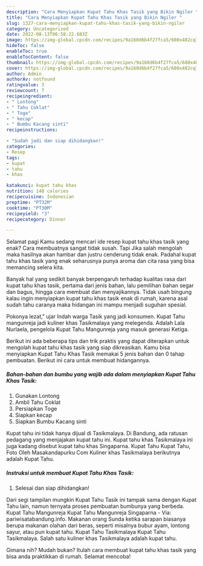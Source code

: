 ```yaml
---
description: "Cara Menyiapkan Kupat Tahu Khas Tasik yang Bikin Ngiler "
title: "Cara Menyiapkan Kupat Tahu Khas Tasik yang Bikin Ngiler "
slug: 1327-cara-menyiapkan-kupat-tahu-khas-tasik-yang-bikin-ngiler
category: Uncategorized
date: 2022-08-13T06:58:22.683Z
image: https://img-global.cpcdn.com/recipes/9a160d6b4f27fca5/680x482cq70/kupat-tahu-khas-tasik-foto-resep-utama.jpg
hideToc: false
enableToc: true
enableTocContent: false
thumbnail: https://img-global.cpcdn.com/recipes/9a160d6b4f27fca5/680x482cq70/kupat-tahu-khas-tasik-foto-resep-utama.jpg
cover: https://img-global.cpcdn.com/recipes/9a160d6b4f27fca5/680x482cq70/kupat-tahu-khas-tasik-foto-resep-utama.jpg
author: Admin
authorAv: notfound
ratingvalue: 3
reviewcount: 7
recipeingredient:
- " Lontong"
- " Tahu Coklat"
- " Toge"
- " kecap"
- " Bumbu Kacang sinti"
recipeinstructions:

- "Sudah jadi dan siap dihidangkan!"
categories:
- Resep
tags:
- kupat
- tahu
- khas

katakunci: kupat tahu khas 
nutrition: 148 calories
recipecuisine: Indonesian
preptime: "PT32M"
cooktime: "PT30M"
recipeyield: "3"
recipecategory: Dinner

---
```



Selamat pagi Kamu sedang mencari ide resep kupat tahu khas tasik yang enak? Cara membuatnya sangat tidak susah. Tapi Jika salah mengolah maka hasilnya akan hambar dan justru cenderung tidak enak. Padahal kupat tahu khas tasik yang enak seharusnya punya aroma dan cita rasa yang bisa memancing selera kita.


Banyak hal yang sedikit banyak berpengaruh terhadap kualitas rasa dari kupat tahu khas tasik, pertama dari jenis bahan, lalu pemilihan bahan segar dan bagus, hingga cara membuat dan menyajikannya. Tidak usah bingung kalau ingin menyiapkan kupat tahu khas tasik enak di rumah, karena asal sudah tahu caranya maka hidangan ini mampu menjadi suguhan spesial.

Pokonya lezat,&#34; ujar Indah warga Tasik yang jadi konsumen. Kupat Tahu mangunreja jadi kuliner khas Tasikmalaya yang melegenda. Adalah Lala Nurlaela, pengelola Kupat Tahu Mangunreja yang masuk generasi Ketiga.


Berikut ini ada beberapa tips dan trik praktis yang dapat diterapkan untuk mengolah kupat tahu khas tasik yang siap dikreasikan. Kamu bisa menyiapkan Kupat Tahu Khas Tasik memakai 5 jenis bahan dan 0 tahap pembuatan. Berikut ini cara untuk membuat hidangannya.

<!--inarticleads1-->

##### Bahan-bahan dan bumbu yang wajib ada dalam menyiapkan Kupat Tahu Khas Tasik:

1. Gunakan  Lontong
1. Ambil  Tahu Coklat
1. Persiapkan  Toge
1. Siapkan  kecap
1. Siapkan  Bumbu Kacang sinti


Kupat tahu ini tidak hanya dijual di Tasikmalaya. Di Bandung, ada ratusan pedagang yang menjajakan kupat tahu ini. Kupat tahu khas Tasikmalaya ini juga kadang disebut kupat tahu khas Singaparna. Kupat Tahu Kupat Tahu, Foto Oleh Masakandapurku Com Kuliner khas Tasikmalaya berikutnya adalah Kupat Tahu. 

<!--inarticleads2-->

##### Instruksi untuk membuat Kupat Tahu Khas Tasik:


1. Selesai dan siap dihidangkan!

Dari segi tampilan mungkin Kupat Tahu Tasik ini tampak sama dengan Kupat Tahu lain, namun ternyata proses pembuatan bumbunya yang berbeda. Kupat Tahu Mangunreja Kupat Tahu Mangunreja Singaparna - Via: pariwisatabandung.info. Makanan orang Sunda ketika sarapan biasanya berupa makanan olahan dari beras, seperti misalnya bubur ayam, lontong sayur, atau pun kupat tahu. Kupat Tahu Tasikmalaya Kupat Tahu Tasikmalaya. Salah satu kuliner khas Tasikmalaya adalah kupat tahu. 

Gimana nih? Mudah bukan? Itulah cara membuat kupat tahu khas tasik yang bisa anda praktikkan di rumah. Selamat mencoba!
